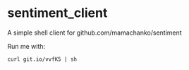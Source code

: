 # sentiment_client
A simple shell client for github.com/mamachanko/sentiment

Run me with:
``` shell
curl git.io/vvfK5 | sh
```
